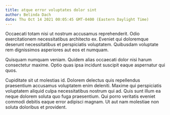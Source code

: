 ```yaml
---
title: atque error voluptates dolor sint
author: Belinda Dach
date: Thu Oct 14 2021 00:05:45 GMT-0400 (Eastern Daylight Time)
---
```

Occaecati totam nisi ut nostrum accusamus reprehenderit. Odio exercitationem necessitatibus architecto ex. Eveniet qui doloremque deserunt necessitatibus et perspiciatis voluptatem. Quibusdam voluptate rem dignissimos asperiores aut eos et numquam.

 Quisquam numquam veniam. Quidem alias occaecati dolor nisi harum consectetur maxime. Optio quas ipsa incidunt suscipit eaque aspernatur qui quos.

 Cupiditate sit ut molestias id. Dolorem delectus quis repellendus praesentium accusamus voluptatem enim deleniti. Maxime qui perspiciatis voluptatem aliquid culpa necessitatibus nostrum qui ad. Quis sunt illum ea neque dolorem soluta quo fuga praesentium. Qui porro veritatis eveniet commodi debitis eaque error adipisci magnam. Ut aut nam molestiae non soluta doloribus et provident.